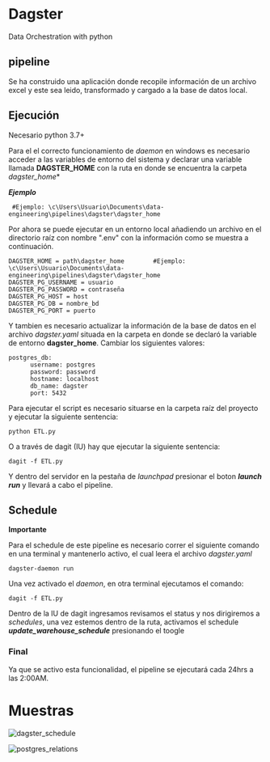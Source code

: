 # Dagster
Data Orchestration with python 

## pipeline 
Se ha construido una aplicación donde recopile información de un archivo excel y este sea leido, transformado y cargado a la base de datos local.

## Ejecución
Necesario python 3.7+

Para el el correcto funcionamiento de _daemon_ en windows es necesario acceder a las variables de entorno del sistema y declarar una variable llamada **DAGSTER_HOME** con la ruta en donde se encuentra la carpeta *dagster_home**

_**Ejemplo**_
```
 #Ejemplo: \c\Users\Usuario\Documents\data-engineering\pipelines\dagster\dagster_home
```
Por ahora se puede ejecutar en un entorno local añadiendo un archivo en el directorio raíz con nombre ".env" con la información como se muestra a continuación.
```
DAGSTER_HOME = path\dagster_home        #Ejemplo: \c\Users\Usuario\Documents\data-engineering\pipelines\dagster\dagster_home
DAGSTER_PG_USERNAME = usuario
DAGSTER_PG_PASSWORD = contraseña
DAGSTER_PG_HOST = host
DAGSTER_PG_DB = nombre_bd
DAGSTER_PG_PORT = puerto
```
Y tambien es necesario actualizar la información de la base de datos en el archivo _dagster.yaml_ situada en la carpeta en donde se declaró la variable de entorno **dagster_home**. Cambiar los siguientes valores:
```
postgres_db:
      username: postgres
      password: password
      hostname: localhost
      db_name: dagster
      port: 5432
```

Para ejecutar el script es necesario situarse en la carpeta raíz del proyecto y ejecutar la siguiente sentencia:

```
python ETL.py
```
O a través de dagit (IU) hay que ejecutar la siguiente sentencia:

```
dagit -f ETL.py
```
Y dentro del servidor en la pestaña de _launchpad_ presionar el boton _**launch run**_ y llevará a cabo el pipeline.

## Schedule

**Importante** 

Para el schedule de este pipeline es necesario correr el siguiente comando en una terminal y mantenerlo activo, el cual leera el archivo _dagster.yaml_
```
dagster-daemon run
```

Una vez activado el _daemon_, en otra terminal ejecutamos el comando:

```
dagit -f ETL.py
```

Dentro de la IU de dagit ingresamos revisamos el status y nos dirigiremos a _schedules_, una vez estemos dentro de la ruta, activamos el schedule _**update_warehouse_schedule**_ presionando el toogle
### Final
Ya que se activo esta funcionalidad, el pipeline se ejecutará cada 24hrs a las 2:00AM.

# Muestras
![dagster_schedule](https://user-images.githubusercontent.com/66045880/147633364-9383614e-25db-4542-8f56-5671b420343b.png)

![postgres_relations](https://user-images.githubusercontent.com/66045880/147635212-e310345e-b9c7-4287-894e-63a9bc5fdc15.png)

